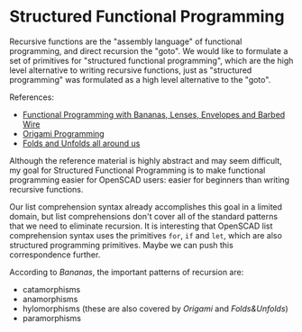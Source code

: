 # Structured Functional Programming

Recursive functions are the "assembly language" of
functional programming, and direct recursion the "goto".
We would like to formulate a set of primitives
for "structured functional programming",
which are the high level alternative to writing recursive functions,
just as "structured programming" was formulated as a high level alternative to the "goto".

References:
* [Functional Programming with Bananas, Lenses, Envelopes and Barbed Wire](http://eprints.eemcs.utwente.nl/7281/01/db-utwente-40501F46.pdf)
* [Origami Programming](https://www.cs.ox.ac.uk/jeremy.gibbons/publications/origami.pdf)
* [Folds and Unfolds all around us](http://conal.net/talks/folds-and-unfolds.pdf)

Although the reference material is highly abstract and may seem difficult,
my goal for Structured Functional Programming is to make functional programming
easier for OpenSCAD users: easier for beginners than writing recursive functions.

Our list comprehension syntax already accomplishes this goal in a limited domain,
but list comprehensions don't cover all of the standard patterns that we need
to eliminate recursion. It is interesting that OpenSCAD list comprehension syntax
uses the primitives `for`, `if` and `let`, which are also structured programming primitives.
Maybe we can push this correspondence further.

According to *Bananas*,
the important patterns of recursion are:
* catamorphisms
* anamorphisms
* hylomorphisms (these are also covered by *Origami* and *Folds&Unfolds*)
* paramorphisms
